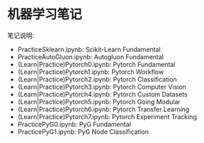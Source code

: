 # 机器学习笔记

笔记说明:  
- PracticeSklearn.ipynb: Scikit-Learn Fundamental
- PracticeAutoGluon.ipynb: Autogluon Fundamental
- (Learn|Practice)Pytorch0.ipynb: Pytorch Fundamental
- (Learn|Practice)Pytorch1.ipynb: Pytorch Workflow
- (Learn|Practice)Pytorch2.ipynb: Pytorch Classification
- (Learn|Practice)Pytorch3.ipynb: Pytorch Computer Vision
- (Learn|Practice)Pytorch4.ipynb: Pytorch Custom Datasets
- (Learn|Practice)Pytorch5.ipynb: Pytorch Going Modular
- (Learn|Practice)Pytorch6.ipynb: Pytorch Transfer Learning
- (Learn|Practice)Pytorch7.ipynb: Pytorch Experiment Tracking
- PracticePyG0.ipynb: PyG Fundamental
- PracticePyG1.ipynb: PyG Node Classification